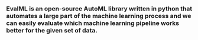 ### EvalML is an open-source AutoML library written in python that automates a large part of the machine learning process and we can easily evaluate which machine learning pipeline works better for the given set of data.
